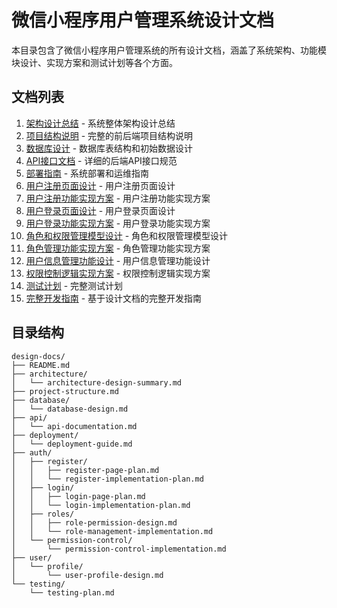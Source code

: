 # 微信小程序用户管理系统设计文档

本目录包含了微信小程序用户管理系统的所有设计文档，涵盖了系统架构、功能模块设计、实现方案和测试计划等各个方面。

## 文档列表

1. [架构设计总结](architecture/architecture-design-summary.md) - 系统整体架构设计总结
2. [项目结构说明](project-structure.md) - 完整的前后端项目结构说明
3. [数据库设计](database/database-design.md) - 数据库表结构和初始数据设计
4. [API接口文档](api/api-documentation.md) - 详细的后端API接口规范
5. [部署指南](deployment/deployment-guide.md) - 系统部署和运维指南
6. [用户注册页面设计](auth/register/register-page-plan.md) - 用户注册页面设计
7. [用户注册功能实现方案](auth/register/register-implementation-plan.md) - 用户注册功能实现方案
8. [用户登录页面设计](auth/login/login-page-plan.md) - 用户登录页面设计
9. [用户登录功能实现方案](auth/login/login-implementation-plan.md) - 用户登录功能实现方案
10. [角色和权限管理模型设计](auth/roles/role-permission-design.md) - 角色和权限管理模型设计
11. [角色管理功能实现方案](auth/roles/role-management-implementation.md) - 角色管理功能实现方案
12. [用户信息管理功能设计](user/profile/user-profile-design.md) - 用户信息管理功能设计
13. [权限控制逻辑实现方案](auth/permission-control/permission-control-implementation.md) - 权限控制逻辑实现方案
14. [测试计划](testing/testing-plan.md) - 完整测试计划
15. [完整开发指南](complete-development-guide.md) - 基于设计文档的完整开发指南

## 目录结构

```
design-docs/
├── README.md
├── architecture/
│   └── architecture-design-summary.md
├── project-structure.md
├── database/
│   └── database-design.md
├── api/
│   └── api-documentation.md
├── deployment/
│   └── deployment-guide.md
├── auth/
│   ├── register/
│   │   ├── register-page-plan.md
│   │   └── register-implementation-plan.md
│   ├── login/
│   │   ├── login-page-plan.md
│   │   └── login-implementation-plan.md
│   ├── roles/
│   │   ├── role-permission-design.md
│   │   └── role-management-implementation.md
│   └── permission-control/
│       └── permission-control-implementation.md
├── user/
│   └── profile/
│       └── user-profile-design.md
└── testing/
    └── testing-plan.md
